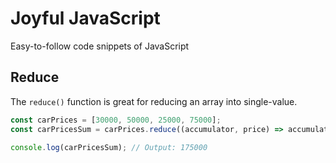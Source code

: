 # Joyful JavaScript
Easy-to-follow code snippets of JavaScript

## Reduce
The `reduce()` function is great for reducing an array into single-value.

```javascript
const carPrices = [30000, 50000, 25000, 75000];
const carPricesSum = carPrices.reduce((accumulator, price) => accumulator + price, 0);

console.log(carPricesSum); // Output: 175000
```

